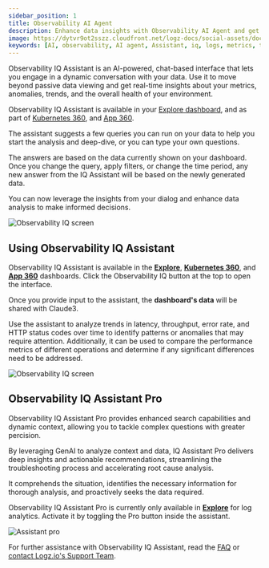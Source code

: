```yaml
---
sidebar_position: 1
title: Observability AI Agent
description: Enhance data insights with Observability AI Agent and get AI-powered analysis of your data.
image: https://dytvr9ot2sszz.cloudfront.net/logz-docs/social-assets/docs-social.jpg
keywords: [AI, observability, AI agent, Assistant, iq, logs, metrics, traces, siem, insights, analysis, services, logz.io]
---
```


Observability IQ Assistant is an AI-powered, chat-based interface that lets you engage in a dynamic conversation with your data. Use it to move beyond passive data viewing and get real-time insights about your metrics, anomalies, trends, and the overall health of your environment.

Observability IQ Assistant is available in your [Explore dashboard](https://app.logz.io/#/dashboard/explore), and as part of [Kubernetes 360](https://app.logz.io/#/dashboard/observability/k8s360), and [App 360](https://app.logz.io/#/dashboard/spm/service-overview).

The assistant suggests a few queries you can run on your data to help you start the analysis and deep-dive, or you can type your own questions.

The answers are based on the data currently shown on your dashboard. Once you change the query, apply filters, or change the time period, any new answer from the IQ Assistant will be based on the newly generated data. 

You can now leverage the insights from your dialog and enhance data analysis to make informed decisions.

![Observability IQ screen](https://dytvr9ot2sszz.cloudfront.net/logz-docs/explore-dashboard/obsiq-explore.png)

<h2 id="start"> Using Observability IQ Assistant </h2> 

Observability IQ Assistant is available in the **[Explore](https://app.logz.io/#/dashboard/explore)**, **[Kubernetes 360](https://app.logz.io/#/dashboard/observability/k8s360)**, and **[App 360](https://app.logz.io/#/dashboard/spm/services/table)** dashboards. Click the Observability IQ button at the top to open the interface.

Once you provide input to the assistant, the **dashboard's data** will be shared with Claude3.

Use the assistant to analyze trends in latency, throughput, error rate, and HTTP status codes over time to identify patterns or anomalies that may require attention. Additionally, it can be used to compare the performance metrics of different operations and determine if any significant differences need to be addressed.

![Observability IQ screen](https://dytvr9ot2sszz.cloudfront.net/logz-docs/services/observabilityiq-mar27.png)

## Observability IQ Assistant Pro

Observability IQ Assistant Pro provides enhanced search capabilities and dynamic context, allowing you to tackle complex questions with greater percision. 

By leveraging GenAI to analyze context and data, IQ Assistant Pro delivers deep insights and actionable recommendations, streamlining the troubleshooting process and accelerating root cause analysis.

It comprehends the situation, identifies the necessary information for thorough analysis, and proactively seeks the data required.

Observability IQ Assistant Pro is currently only available in **[Explore](https://app.logz.io/#/dashboard/explore)** for log analytics. Activate it by toggling the Pro button inside the assistant. 

![Assistant pro](https://dytvr9ot2sszz.cloudfront.net/whats-new-announcements/aiassistantprobutton.gif)


For further assistance with Observability IQ Assistant, read the [FAQ](https://docs.logz.io/docs/user-guide/observability/faq) or [contact Logz.io's Support Team](mailto:help@logz.io).